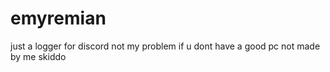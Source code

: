 # emyremian
just a logger for discord not my problem if u dont have a good pc not made by me skiddo
